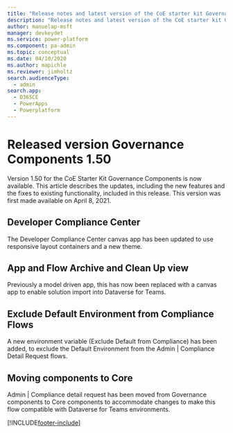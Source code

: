 ```yaml
---
title: "Release notes and latest version of the CoE starter kit Governance components 1.50 | MicrosoftDocs"
description: "Release notes and latest version of the CoE starter kit Governance components 1.50."
author: manuelap-msft
manager: devkeydet
ms.service: power-platform
ms.component: pa-admin
ms.topic: conceptual
ms.date: 04/10/2020
ms.author: mapichle
ms.reviewer: jimholtz
search.audienceType: 
  - admin
search.app: 
  - D365CE
  - PowerApps
  - Powerplatform
---
```


# Released version Governance Components 1.50

Version 1.50 for the CoE Starter Kit Governance Components is now available. This article describes the updates, including the new features and the fixes to existing functionality, included in this release. This version was first made available on April 8, 2021.

## Developer Compliance Center

The Developer Compliance Center canvas app has been updated to use responsive layout containers and a new theme.

## App and Flow Archive and Clean Up view

Previously a model driven app, this has now been replaced with a canvas app to enable solution import into Dataverse for Teams.

## Exclude Default Environment from Compliance Flows

A new environment variable (Exclude Default from Compliance) has been added, to exclude the Default Environment from the Admin | Compliance Detail Request flows.

## Moving components to Core

Admin | Compliance detail request has been moved from Governance components to Core components to accommodate changes to make this flow compatible with Dataverse for Teams environments.

[!INCLUDE[footer-include](../../../includes/footer-banner.md)]